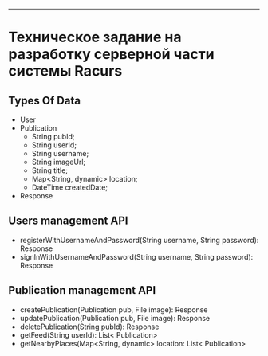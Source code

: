 ______
# Техническое задание на разработку серверной части системы Racurs

## Types Of Data
- User
- Publication
    - String pubId;
    - String userId;
    - String username;
    - String imageUrl;
    - String title;
    - Map<String, dynamic> location;
    - DateTime createdDate;
- Response


## Users management API
- registerWithUsernameAndPassword(String username, String password): Response
- signInWithUsernameAndPassword(String username, String password): Response

## Publication management API
- createPublication(Publication pub, File image): Response
- updatePublication(Publication pub, File image): Response
- deletePublication(String pubId): Response
- getFeed(String userId): List< Publication>
- getNearbyPlaces(Map<String, dynamic> location: List< Publication>

